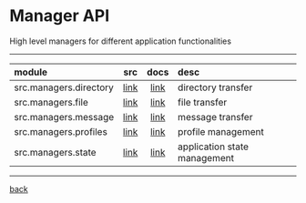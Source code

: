 # Manager API

High level managers for different application functionalities

---

| module                 |                    src                    |                docs                 | desc                         |
|:-----------------------|:-----------------------------------------:|:-----------------------------------:|:-----------------------------|
| src.managers.directory | [link](/src/managers/directorymanager.py) | [link](/src_docs/managers/directory.md) | directory transfer           |
| src.managers.file      |   [link](/src/managers/filemanager.py)    |   [link](/src_docs/managers/file.md)    | file transfer                |
| src.managers.message   |     [link](/src/managers/message.py)      |  [link](/src_docs/managers/message.md)  | message transfer             |
| src.managers.profiles  |  [link](/src/managers/profilemanager.py)  | [link](/src_docs/managers/profiles.md)  | profile management           |
| src.managers.state     |   [link](/src/managers/statemanager.py)   |   [link](/src_docs/managers/state.md)   | application state management |

---

[back](/src_docs)
